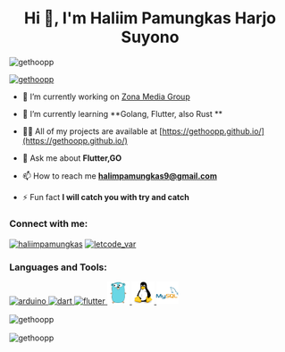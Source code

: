 <h1 align="center">Hi 👋, I'm Haliim Pamungkas Harjo Suyono</h1>


<p align="left"> <img src="https://komarev.com/ghpvc/?username=gethoopp&label=Profile%20views&color=0e75b6&style=flat" alt="gethoopp" /> </p>

<p align="left"> <a href="https://github.com/ryo-ma/github-profile-trophy"><img src="https://github-profile-trophy.vercel.app/?username=gethoopp" alt="gethoopp" /></a> </p>

- 🔭 I’m currently working on [Zona Media Group](https://g.co/kgs/EAQRY1Q)

- 🌱 I’m currently learning **Golang, Flutter, also Rust **

- 👨‍💻 All of my projects are available at [https://gethoopp.github.io/](https://gethoopp.github.io/)

- 💬 Ask me about **Flutter,GO**

- 📫 How to reach me **halimpamungkas9@gmail.com**

- ⚡ Fun fact **I will catch you with try and catch**

<h3 align="left">Connect with me:</h3>
<p align="left">
<a href="https://linkedin.com/in/haliimpamungkas" target="blank"><img align="center" src="https://raw.githubusercontent.com/rahuldkjain/github-profile-readme-generator/master/src/images/icons/Social/linked-in-alt.svg" alt="haliimpamungkas" height="30" width="40" /></a>
<a href="https://instagram.com/letcode_var" target="blank"><img align="center" src="https://raw.githubusercontent.com/rahuldkjain/github-profile-readme-generator/master/src/images/icons/Social/instagram.svg" alt="letcode_var" height="30" width="40" /></a>
</p>

<h3 align="left">Languages and Tools:</h3>
<p align="left"> <a href="https://www.arduino.cc/" target="_blank" rel="noreferrer"> <img src="https://cdn.worldvectorlogo.com/logos/arduino-1.svg" alt="arduino" width="40" height="40"/> </a> <a href="https://dart.dev" target="_blank" rel="noreferrer"> <img src="https://www.vectorlogo.zone/logos/dartlang/dartlang-icon.svg" alt="dart" width="40" height="40"/> </a> <a href="https://flutter.dev" target="_blank" rel="noreferrer"> <img src="https://www.vectorlogo.zone/logos/flutterio/flutterio-icon.svg" alt="flutter" width="40" height="40"/> </a> <a href="https://golang.org" target="_blank" rel="noreferrer"> <img src="https://raw.githubusercontent.com/devicons/devicon/master/icons/go/go-original.svg" alt="go" width="40" height="40"/> </a> <a href="https://www.linux.org/" target="_blank" rel="noreferrer"> <img src="https://raw.githubusercontent.com/devicons/devicon/master/icons/linux/linux-original.svg" alt="linux" width="40" height="40"/> </a> <a href="https://www.mysql.com/" target="_blank" rel="noreferrer"> <img src="https://raw.githubusercontent.com/devicons/devicon/master/icons/mysql/mysql-original-wordmark.svg" alt="mysql" width="40" height="40"/> </a></p>

<p><img align="center" src="https://github-readme-stats.vercel.app/api/top-langs?username=gethoopp&show_icons=true&locale=en&layout=compact" alt="gethoopp" /></p>

<p><img align="center" src="https://wakatime.com/share/@1686880a-70a9-4086-8524-e130c7ec1743/54ce97ac-0906-40e1-a86d-963fea22653b.svg" alt="gethoopp" /></p>


